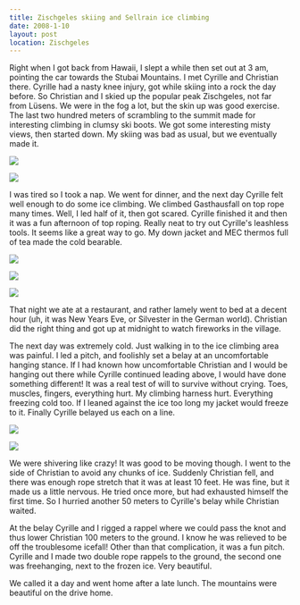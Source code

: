 ```yaml
---
title: Zischgeles skiing and Sellrain ice climbing
date: 2008-1-10
layout: post
location: Zischgeles
---
```


Right when I got back from Hawaii, I slept a while then set out at 3 am,
pointing the car towards the Stubai Mountains. I met Cyrille and Christian
there. Cyrille had a nasty knee injury, got while skiing into a rock the
day before. So Christian and I skied up the popular peak Zischgeles, not
far from Lüsens. We were in the fog a lot, but the skin up was good exercise.
The last two hundred meters of scrambling to the summit made for interesting
climbing in clumsy ski boots. We got some interesting misty views, then
started down. My skiing was bad as usual, but we eventually made it.
  
  
[![](http://lh4.google.com/ripsawridge/R3xnYom5K6I/AAAAAAAABdo/Uf63Ltuy5DY/s288/summitzisch.jpg)](http://picasaweb.google.com/ripsawridge/SellrainClimbing2008/photo#5151105746720074658)
  
  
[![](http://lh3.google.com/ripsawridge/R3xnZYm5K7I/AAAAAAAABdw/d96JMZrsEKo/s288/summitv.jpg)](http://picasaweb.google.com/ripsawridge/SellrainClimbing2008/photo#5151105759604976562)
  
  
I was tired so I took a nap. We went for dinner, and the next day Cyrille
felt well enough to do some ice climbing. We climbed Gasthausfall on top
rope many times. Well, I led half of it, then got scared. Cyrille finished
it and then it was a fun afternoon of top roping. Really neat to try out
Cyrille's leashless tools. It seems like a great way to go. My down jacket
and MEC thermos full of tea made the cold bearable.
  
[![](http://lh3.google.com/ripsawridge/R3xnaYm5K8I/AAAAAAAABd4/Zi5X8rFocrk/s288/gasthausfall.jpg)](http://picasaweb.google.com/ripsawridge/SellrainClimbing2008/photo#5151105776784845762)
  
[![](http://lh3.google.com/ripsawridge/R3xnbYm5K9I/AAAAAAAABeA/1nXAQU0CJLY/s288/lookingdowng.jpg)](http://picasaweb.google.com/ripsawridge/SellrainClimbing2008/photo#5151105793964714962)
  
[![](http://lh6.google.com/ripsawridge/R3xncIm5K-I/AAAAAAAABeI/I81h3gYB68U/s288/christianclimb.jpg)](http://picasaweb.google.com/ripsawridge/SellrainClimbing2008/photo#5151105806849616866)
  
  
That night we ate at a restaurant, and rather lamely went to bed at a
decent hour (uh, it was New Years Eve, or Silvester in the German world).
Christian did the right thing and got up at midnight to watch fireworks
in the village.
  
  
The next day was extremely cold. Just walking in to the ice climbing area
was painful. I led a pitch, and foolishly set a belay at an uncomfortable
hanging stance. If I had known how uncomfortable Christian and I would
be hanging out there while Cyrille continued leading above, I would have
done something different! It was a real test of will to survive without
crying. Toes, muscles, fingers, everything hurt. My climbing harness hurt.
Everything freezing cold too. If I leaned against the ice too long my jacket
would freeze to it. Finally Cyrille belayed us each on a line.
  
  
[![](http://lh3.google.com/ripsawridge/R3xneYm5LAI/AAAAAAAABeY/r6w6crx3pZY/s288/icecliffs.jpg)](http://picasaweb.google.com/ripsawridge/SellrainClimbing2008/photo#5151105845504322562)
  
[![](http://lh5.google.com/ripsawridge/R3xnf4m5LBI/AAAAAAAABeg/0Mg7oC0DTeg/s288/easyafternoon.jpg)](http://picasaweb.google.com/ripsawridge/SellrainClimbing2008/photo#5151105871274126354)
  
We were shivering like crazy! It was good to be moving though. I went
to the side of Christian to avoid any chunks of ice. Suddenly Christian
fell, and there was enough rope stretch that it was at least 10 feet. He
was fine, but it made us a little nervous. He tried once more, but had
exhausted himself the first time. So I hurried another 50 meters to Cyrille's
belay while Christian waited.
  
  
At the belay Cyrille and I rigged a rappel where we could pass the knot
and thus lower Christian 100 meters to the ground. I know he was relieved
to be off the troublesome icefall! Other than that complication, it was
a fun pitch. Cyrille and I made two double rope rappels to the ground,
the second one was freehanging, next to the frozen ice. Very beautiful.
  
  
We called it a day and went home after a late lunch. The mountains were
beautiful on the drive home.

